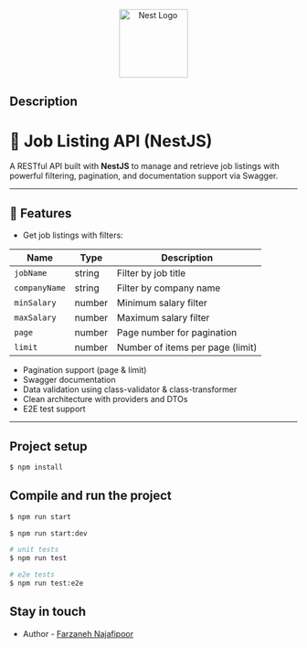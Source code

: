 <p align="center">
  <a href="http://nestjs.com/" target="blank"><img src="https://nestjs.com/img/logo-small.svg" width="120" alt="Nest Logo" /></a>
</p>

[circleci-image]: https://img.shields.io/circleci/build/github/nestjs/nest/master?token=abc123def456
[circleci-url]: https://circleci.com/gh/nestjs/nest

## Description

# 🧰 Job Listing API (NestJS)

A RESTful API built with **NestJS** to manage and retrieve job listings with powerful filtering, pagination, and documentation support via Swagger.

---

## 🚀 Features

- Get job listings with filters:

| Name          | Type   | Description                      |
| ------------- | ------ | -------------------------------- |
| `jobName`     | string | Filter by job title              |
| `companyName` | string | Filter by company name           |
| `minSalary`   | number | Minimum salary filter            |
| `maxSalary`   | number | Maximum salary filter            |
| `page`        | number | Page number for pagination       |
| `limit`       | number | Number of items per page (limit) |


- Pagination support (page & limit)
- Swagger documentation
- Data validation using class-validator & class-transformer
- Clean architecture with providers and DTOs
- E2E test support

---

## Project setup

```bash
$ npm install
```

## Compile and run the project

```bash
$ npm run start

$ npm run start:dev

# unit tests
$ npm run test

# e2e tests
$ npm run test:e2e

```

## Stay in touch

- Author - [Farzaneh Najafipoor](fn.najafipoor@gmail.com)
